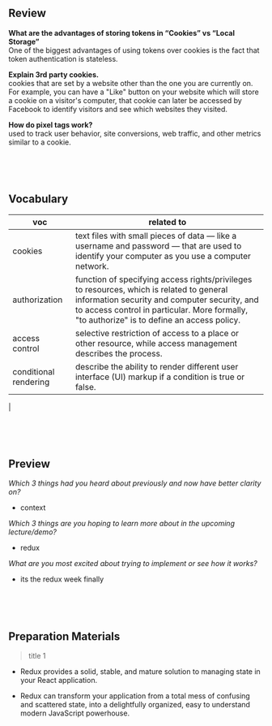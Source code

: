 ## Review

**What are the advantages of storing tokens in “Cookies” vs “Local Storage”**    
One of the biggest advantages of using tokens over cookies is the fact that token authentication is stateless.    

**Explain 3rd party cookies.**    
cookies that are set by a website other than the one you are currently on. For example, you can have a "Like" button on your website which will store a cookie on a visitor's computer, that cookie can later be accessed by Facebook to identify visitors and see which websites they visited.     

**How do pixel tags work?**    
used to track user behavior, site conversions, web traffic, and other metrics similar to a cookie.    


&nbsp;

&nbsp;

## Vocabulary

| voc | related to |
| --- | ---------- |
| cookies   | text files with small pieces of data — like a username and password — that are used to identify your computer as you use a computer network.           |
| authorization   |  function of specifying access rights/privileges to resources, which is related to general information security and computer security, and to access control in particular. More formally, "to authorize" is to define an access policy.           |
| access control  |  selective restriction of access to a place or other resource, while access management describes the process.          |
| conditional rendering |  describe the ability to render different user interface (UI) markup if a condition is true or false.          |
|



&nbsp;

&nbsp;

## Preview

_Which 3 things had you heard about previously and now have better clarity on?_

- context

_Which 3 things are you hoping to learn more about in the upcoming lecture/demo?_

- redux

_What are you most excited about trying to implement or see how it works?_

- its the redux week finally

&nbsp;

&nbsp;

## Preparation Materials

> title 1

- Redux provides a solid, stable, and mature solution to managing state in your React application.    

- Redux can transform your application from a total mess of confusing and scattered state, into a delightfully organized, easy to understand modern JavaScript powerhouse.   



